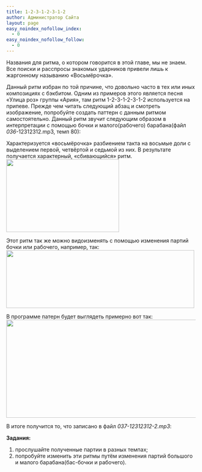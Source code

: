 ```yaml
---
title: 1-2-3-1-2-3-1-2
author: Администратор Сайта
layout: page
easy_noindex_nofollow_index:
  - 0
easy_noindex_nofollow_follow:
  - 0
---
```

Названия для ритма, о котором говорится в этой главе, мы не знаем. Все поиски и расспросы знакомых ударников привели лишь к жаргонному называнию «Восьмёрочка».

Данный ритм избран по той причине, что довольно часто в тех или иных композициях с бэкбитом. Одним из примеров этого является песня «Улица роз» группы «Ария», там ритм 1-2-3-1-2-3-1-2 используется на припеве. Прежде чем читать следующий абзац и смотреть изображение, попробуйте создать паттерн с данным ритмом самостоятельно. Данный ритм звучит следующим образом в интерпретации с помощью бочки и малого(рабочего) барабана(файл *036*-12312312.mp3, темп 80):



Характеризуется «восьмёрочка» разбиением такта на восьмые доли с выделением первой, четвёртой и седьмой из них. В результате получается характерный, «сбивающийся» ритм.  
[<img title="" src="http://img-fotki.yandex.ru/get/6510/129199783.1/0_92c43_b3b87e9f_M.jpg" alt="" width="300" height="194" border="0" />][1]

Этот ритм так же можно видоизменять с помощью изменения партий бочки или рабочего, например, так:  
[<img title="" src="http://img-fotki.yandex.ru/get/6613/129199783.1/0_92c44_5cf0bd6b_L.jpg" alt="" width="500" height="154" border="0" />][2]

В программе патерн будет выглядеть примерно вот так:  
[<img style="border: 0px;" src="http://img-fotki.yandex.ru/get/6411/129199783.1/0_92c46_7d2af462_XL.jpg" alt="" width="709" height="261" border="0" />][3]

В итоге получится то, что записано в файл *037-12312312-2.mp3*:  


**Задания:**

1.  прослушайте полученные партии в разных темпах;
2.  попробуйте изменить эти ритмы путём изменения партий большого и малого барабана(бас-бочки и рабочего).

 [1]: http://fotki.yandex.ru/users/teachhydrogen/view/601155/
 [2]: http://fotki.yandex.ru/users/teachhydrogen/view/601156/
 [3]: http://fotki.yandex.ru/users/teachhydrogen/view/601158/